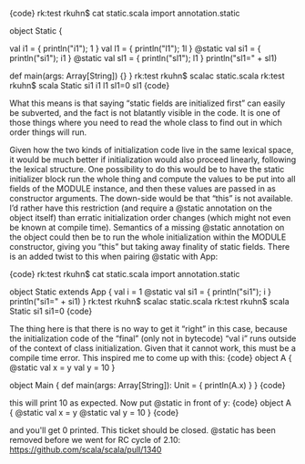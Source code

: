 {code}
rk:test rkuhn$ cat static.scala 
import annotation.static

object Static {

  val i1 = { println("i1"); 1 }
  val l1 = { println("l1"); 1l }
  @static val si1 = { println("si1"); i1 }
  @static val sl1 = { println("sl1"); l1 }
  println("sl1=" + sl1)

  def main(args: Array[String]) {}
}
rk:test rkuhn$ scalac static.scala 
rk:test rkuhn$ scala Static
si1
i1
l1
sl1=0
sl1
{code}

What this means is that saying “static fields are initialized first” can easily be subverted, and the fact is not blatantly visible in the code. It is one of those things where you need to read the whole class to find out in which order things will run.

Given how the two kinds of initialization code live in the same lexical space, it would be much better if initialization would also proceed linearly, following the lexical structure. One possibility to do this would be to have the static initializer block run the whole thing and compute the values to be put into all fields of the MODULE instance, and then these values are passed in as constructor arguments. The down-side would be that “this” is not available. I’d rather have this restriction (and require a @static annotation on the object itself) than erratic initialization order changes (which might not even be known at compile time). Semantics of a missing @static annotation on the object could then be to run the whole initialization within the MODULE constructor, giving you “this” but taking away finality of static fields.
There is an added twist to this when pairing @static with App:

{code}
rk:test rkuhn$ cat static.scala 
import annotation.static

object Static extends App {
  val i = 1
  @static val si1 = { println("si1"); i }
  println("si1=" + si1)
}
rk:test rkuhn$ scalac static.scala 
rk:test rkuhn$ scala Static
si1
si1=0
{code}

The thing here is that there is no way to get it “right” in this case, because the initialization code of the “final” (only not in bytecode) “val i” runs outside of the context of class initialization. Given that it cannot work, this must be a compile time error.
This inspired me to come up with this:
{code}
object A {
  @static val x = y
  val y = 10
}

object Main {
  def main(args: Array[String]): Unit = {
    println(A.x)
  }
}
{code}

this will print 10 as expected. Now put @static in front of y:
{code}
object A {
  @static val x = y
  @static val y = 10
}
{code}

and you'll get 0 printed.
This ticket should be closed. @static has been removed before we went for RC cycle of 2.10:
https://github.com/scala/scala/pull/1340
